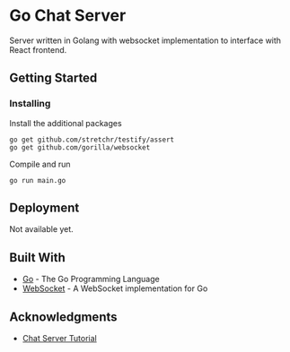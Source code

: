 # Go Chat Server

Server written in Golang with websocket implementation to interface with React frontend.

## Getting Started

### Installing

Install the additional packages

```
go get github.com/stretchr/testify/assert
go get github.com/gorilla/websocket
```

Compile and run

```
go run main.go
```

## Deployment

Not available yet.

## Built With

* [Go](https://golang.org/) - The Go Programming Language
* [WebSocket](https://github.com/gorilla/websocket) - A WebSocket implementation for Go

## Acknowledgments

* [Chat Server Tutorial](https://www.thepolyglotdeveloper.com/2016/12/create-real-time-chat-app-golang-angular-2-websockets/)
